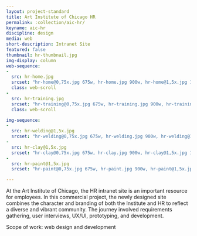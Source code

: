 ```yaml
---
layout: project-standard
title: Art Institute of Chicago HR
permalink: :collection/aic-hr/
keyname: aic-hr
discipline: design
media: web
short-description: Intranet Site
featured: false
thumbnail: hr-thumbnail.jpg
img-display: column
web-sequence: 
- 
  src: hr-home.jpg
  srcset: "hr-home@0,75x.jpg 675w, hr-home.jpg 900w, hr-home@1,5x.jpg 1350w"
  class: web-scroll
- 
  src: hr-training.jpg
  srcset: "hr-training@0,75x.jpg 675w, hr-training.jpg 900w, hr-training@1,5x.jpg 1350w"
  class: web-scroll

img-sequence:
- 
  src: hr-welding@1,5x.jpg
  srcset: "hr-welding@0,75x.jpg 675w, hr-welding.jpg 900w, hr-welding@1,5x.jpg 1350w"
-
  src: hr-clay@1,5x.jpg
  srcset: "hr-clay@0,75x.jpg 675w, hr-clay.jpg 900w, hr-clay@1,5x.jpg 1350w"
- 
  src: hr-paint@1,5x.jpg
  srcset: "hr-paint@0,75x.jpg 675w, hr-paint.jpg 900w, hr-paint@1,5x.jpg 1350w"

---
```

At the Art Institute of Chicago, the HR intranet site is an important resource for employees. In this commercial project, the newly designed site combines the character and branding of both the Institute and HR to reflect a diverse and vibrant community. The journey involved requirements gathering, user interviews, UX/UI, prototyping, and development.

Scope of work: web design and development

